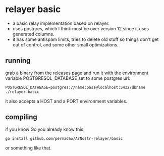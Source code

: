 relayer basic
=============

  - a basic relay implementation based on relayer.
  - uses postgres, which I think must be over version 12 since it uses generated columns.
  - it has some antispam limits, tries to delete old stuff so things don't get out of control, and some other small optimizations.

running
-------

grab a binary from the releases page and run it with the environment variable POSTGRESQL_DATABASE set to some postgres url:

    POSTGRESQL_DATABASE=postgres://name:pass@localhost:5432/dbname ./relayer-basic

it also accepts a HOST and a PORT environment variables.

compiling
---------

if you know Go you already know this:

    go install github.com/permadao/ArNostr-relayer/basic

or something like that.
